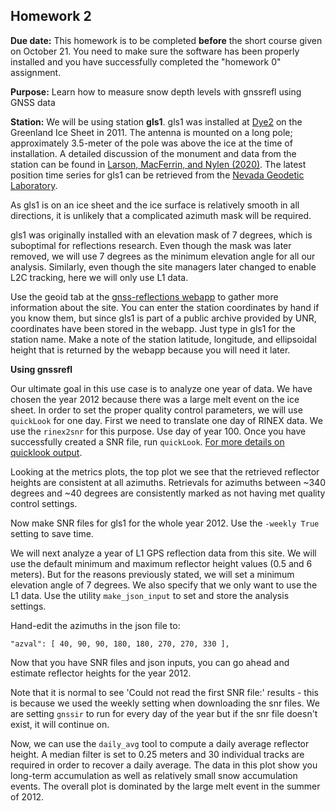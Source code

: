 ## Homework 2

**Due date:** This homework is to be completed **before** the short course given on October 21. You need to make
sure the software has been properly installed and you have successfully completed the "homework 0" assignment.

**Purpose:** Learn how to measure snow depth levels with gnssrefl using GNSS data 


**Station:**
We will be using station **gls1**.
gls1 was installed at [Dye2](http://greenlandtoday.com/dye-2-a-relic-from-a-not-so-distant-past/?lang=en) on the Greenland Ice Sheet in 2011. 
The antenna is mounted on a long pole; approximately 3.5-meter of the pole was above the ice at the time of installation. 
A detailed discussion of the monument and 
data from the station can be found in [Larson, MacFerrin, and Nylen (2020)](https://tc.copernicus.org/articles/14/1985/2020/tc-14-1985-2020.pdf). 
The latest position time series for gls1 can be retrieved 
from the [Nevada Geodetic Laboratory](http://geodesy.unr.edu/gps_timeseries/tenv3/IGS14/GLS1.tenv3). 

As gls1 is on an ice sheet and the ice surface is relatively smooth in all directions, it 
is unlikely that a complicated azimuth mask will be required.

gls1 was originally installed with an elevation mask of 7 degrees, which is suboptimal for reflections research.
Even though the mask was later removed, we will use 7 degrees as the minimum elevation angle for all our analysis.
Similarly, even though the site managers later changed to enable L2C tracking, here we will only use L1 data.

Use the geoid tab at the [gnss-reflections webapp](https://gnss-reflections.org) to gather more information about the site. 
You can enter the station coordinates by hand if 
you know them, but since gls1 is part of a public archive provided by UNR, coordinates have been stored in the 
webapp. Just type in gls1 for the station name. Make a note of the station latitude, 
longitude, and ellipsoidal height that is returned by the webapp because you will need it later. 

**Using gnssrefl**

Our ultimate goal in this use case is to analyze one year of data. We have chosen the year 2012 
because there was a large melt event on the ice sheet. In order to set the proper quality control parameters, we will use 
<code>quickLook</code> for one day. First we need to translate one day of RINEX data. 
We use the <code>rinex2snr</code> for this purpose. Use day of year 100.
Once you have successfully created a SNR file, run <code>quickLook</code>.
[For more details on quicklook output](https://github.com/kristinemlarson/gnssrefl/blob/master/docs/quickLook_desc.md).

Looking at the metrics plots, the top plot we see that the retrieved reflector heights are consistent at all azimuths.
Retrievals for azimuths between ~340 degrees and ~40 degrees are consistently marked as not having met quality 
control settings. 

Now make SNR files for gls1 for the whole year 2012. Use the <code>-weekly True</code> setting to save time.

We will next analyze a year of L1 GPS reflection data from this site. 
We will use the default minimum and maximum 
reflector height values (0.5 and 6 meters). But for the reasons previously stated, we will 
set a minimum elevation angle of 7 degrees. We also specify that we only want to use the L1 data.
Use the utility <code>make_json_input</code> to set and store the analysis settings.

Hand-edit the azimuths in the json file to:

```
"azval": [ 40, 90, 90, 180, 180, 270, 270, 330 ],
```
    
Now that you have SNR files and json inputs, you can go ahead and estimate reflector heights for the year 2012.

Note that it is normal to see 'Could not read the first SNR file:' results - this is because we used 
the weekly setting when downloading the snr files. We are setting <code>gnssir</code> to run for 
every day of the year but if the snr file doesn't exist, it will continue on.

Now, we can use the <code>daily_avg</code> tool to compute a daily average reflector height. 
A median filter is set to 0.25 meters and 30 individual tracks are required in order to recover a daily average.
The data in this plot show you long-term accumulation as well as relatively small snow 
accumulation events. The overall plot is dominated by the large melt event in the summer of 2012.

